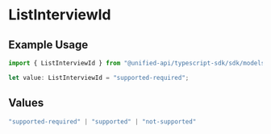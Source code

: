 # ListInterviewId

## Example Usage

```typescript
import { ListInterviewId } from "@unified-api/typescript-sdk/sdk/models/shared";

let value: ListInterviewId = "supported-required";
```

## Values

```typescript
"supported-required" | "supported" | "not-supported"
```